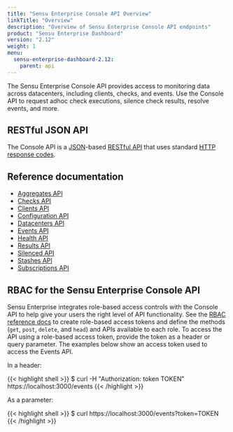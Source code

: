 ```yaml
---
title: "Sensu Enterprise Console API Overview"
linkTitle: "Overview"
description: "Overview of Sensu Enterprise Console API endpoints"
product: "Sensu Enterprise Dashboard"
version: "2.12"
weight: 1
menu:
  sensu-enterprise-dashboard-2.12:
    parent: api
---
```


The Sensu Enterprise Console API provides access to monitoring data across datacenters,
including clients, checks, and events.
Use the Console API to request adhoc check executions, silence check results, resolve events, and more.

## RESTful JSON API

The Console API is a [JSON][4]-based [RESTful API][5] that uses standard [HTTP response codes][6].

## Reference documentation

- [Aggregates API](../aggregates)
- [Checks API](../checks)
- [Clients API](../clients)
- [Configuration API](../config)
- [Datacenters API](../datacenters)
- [Events API](../events)
- [Health API](../health)
- [Results API](../results)
- [Silenced API](../silenced)
- [Stashes API](../stashes)
- [Subscriptions API](../subscriptions)

## RBAC for the Sensu Enterprise Console API

Sensu Enterprise integrates role-based access controls with the Console API to help give your users the right level of API functionality.
See the [RBAC reference docs][7] to create role-based access tokens and define the methods (`get`, `post`, `delete`, and `head`) and APIs available to each role.
To access the API using a role-based access token, provide the token as a header or query parameter.
The examples below show an access token used to access the Events API.

In a header:

{{< highlight shell >}}
$ curl -H "Authorization: token TOKEN" https://localhost:3000/events
{{< /highlight >}}

As a parameter:

{{< highlight shell >}}
$ curl https://localhost:3000/events?token=TOKEN
{{< /highlight >}}

[4]:  http://www.json.org/
[5]:  https://en.wikipedia.org/wiki/Representational_state_transfer
[6]:  https://en.wikipedia.org/wiki/List_of_HTTP_status_codes
[7]:  ../../rbac/overview/#rbac-for-the-sensu-enterprise-console-api